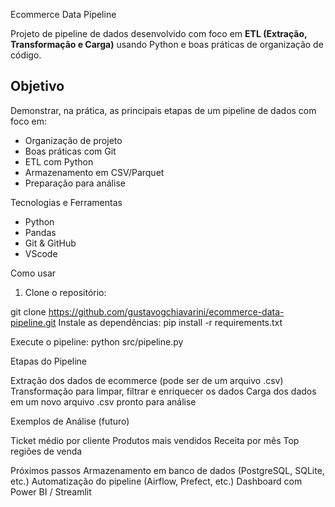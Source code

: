Ecommerce Data Pipeline

Projeto de pipeline de dados desenvolvido com foco em **ETL (Extração, Transformação e Carga)** usando Python e boas práticas de organização de código.

## Objetivo

Demonstrar, na prática, as principais etapas de um pipeline de dados com foco em:

- Organização de projeto
- Boas práticas com Git
- ETL com Python
- Armazenamento em CSV/Parquet
- Preparação para análise

Tecnologias e Ferramentas

- Python 
- Pandas
- Git & GitHub
- VScode

Como usar

1. Clone o repositório:
 
 git clone https://github.com/gustavogchiavarini/ecommerce-data-pipeline.git
Instale as dependências:
pip install -r requirements.txt

Execute o pipeline:
python src/pipeline.py

Etapas do Pipeline

Extração dos dados de ecommerce (pode ser de um arquivo .csv)
Transformação para limpar, filtrar e enriquecer os dados
Carga dos dados em um novo arquivo .csv pronto para análise

Exemplos de Análise (futuro)

Ticket médio por cliente
Produtos mais vendidos
Receita por mês
Top regiões de venda

Próximos passos
Armazenamento em banco de dados (PostgreSQL, SQLite, etc.)
Automatização do pipeline (Airflow, Prefect, etc.)
Dashboard com Power BI / Streamlit

